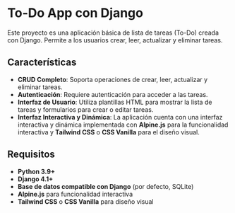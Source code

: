 # To-Do App con Django
Este proyecto es una aplicación básica de lista de tareas (To-Do) creada con Django. Permite a los usuarios crear, leer, actualizar y eliminar tareas.

## Características
- **CRUD Completo**: Soporta operaciones de crear, leer, actualizar y eliminar tareas.
- **Autenticación**: Requiere autenticación para acceder a las tareas.
- **Interfaz de Usuario**: Utiliza plantillas HTML para mostrar la lista de tareas y formularios para crear o editar tareas.
- **Interfaz Interactiva y Dinámica**: La aplicación cuenta con una interfaz interactiva y dinámica implementada con **Alpine.js** para la funcionalidad interactiva y **Tailwind CSS** o **CSS Vanilla** para el diseño visual.

## Requisitos
- **Python 3.9+**
- **Django 4.1+**
- **Base de datos compatible con Django** (por defecto, SQLite)
- **Alpine.js** para funcionalidad interactiva
- **Tailwind CSS** o **CSS Vanilla** para diseño visual
